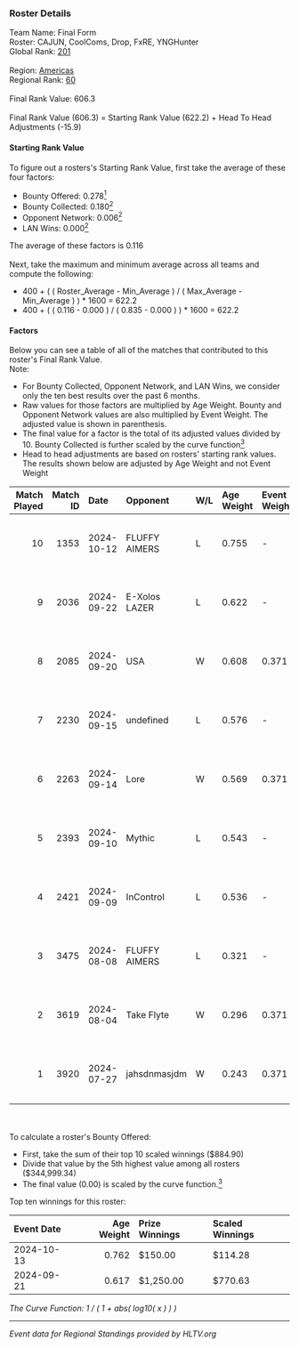 ### Roster Details<br />
Team Name: Final Form<br />
Roster: CAJUN, CoolComs, Drop, FxRE, YNGHunter<br />
Global Rank: [201](../../standings_global_2024_12_18.md)<br />
<br />
Region: [Americas]( ../../standings_americas_2024_12_18.md)<br />
Regional Rank: [60]( ../../standings_americas_2024_12_18.md)<br />
<br />
Final Rank Value:  606.3<br />
<br />
Final Rank Value (606.3) = Starting Rank Value (622.2) + Head To Head Adjustments (-15.9)<br />

#### Starting Rank Value<br />
To figure out a rosters's Starting Rank Value, first take the average of these four factors:<br />
- Bounty Offered: 0.278[<sup>1</sup>](#table2)
- Bounty Collected: 0.180[<sup>2</sup>](#table1)
- Opponent Network: 0.006[<sup>2</sup>](#table1)
- LAN Wins: 0.000[<sup>2</sup>](#table1)

The average of these factors is 0.116<br />
<br />
Next, take the maximum and minimum average across all teams and compute the following:<br />
- 400 + ( ( Roster_Average - Min_Average ) / ( Max_Average - Min_Average ) ) * 1600 = 622.2
- 400 + ( ( 0.116 - 0.000 ) / ( 0.835 - 0.000 ) ) * 1600 = 622.2


#### Factors<br />
Below you can see a table of all of the matches that contributed to this roster's Final Rank Value.<br />
Note:<br />

- For Bounty Collected, Opponent Network, and LAN Wins, we consider only the ten best results over the past 6 months.
- Raw values for those factors are multiplied by Age Weight. Bounty and Opponent Network values are also multiplied by Event Weight. The adjusted value is shown in parenthesis.
- The final value for a factor is the total of its adjusted values divided by 10. Bounty Collected is further scaled by the curve function[<sup>3</sup>](#curveFunction)
- Head to head adjustments are based on rosters' starting rank values. The results shown below are adjusted by Age Weight and not Event Weight
<span id="table1"></span><br />


| Match Played | Match ID | Date       | Opponent      | W/L | Age Weight | Event Weight | Bounty Collected | Opponent Network | LAN Wins  | H2H Adj. | Roster                                 |
| -: | -: | :- | :- | :- | :- | :- | :- | :- | :- | -: | :- |
|           10 |     1353 | 2024-10-12 | FLUFFY AIMERS | L   | 0.755      | -            | -                | -                | -         |    -3.82 | CAJUN, CoolComs, Drop, FxRE, YNGHunter |
|            9 |     2036 | 2024-09-22 | E-Xolos LAZER | L   | 0.622      | -            | -                | -                | -         |    -6.29 | CAJUN, CoolComs, Drop, FxRE, YNGHunter |
|            8 |     2085 | 2024-09-20 | USA           | W   | 0.608      | 0.371        | 0.000 (0.000)    | 0.058 (0.013)    | 0 (0.000) |     6.63 | CAJUN, CoolComs, Drop, FxRE, YNGHunter |
|            7 |     2230 | 2024-09-15 | undefined     | L   | 0.576      | -            | -                | -                | -         |    -7.03 | CAJUN, CoolComs, Drop, FxRE, Zzeus     |
|            6 |     2263 | 2024-09-14 | Lore          | W   | 0.569      | 0.371        | 0.000 (0.000)    | 0.077 (0.016)    | 0 (0.000) |     6.08 | CAJUN, CoolComs, Drop, FxRE, YNGHunter |
|            5 |     2393 | 2024-09-10 | Mythic        | L   | 0.543      | -            | -                | -                | -         |    -9.88 | CAJUN, CoolComs, Drop, FxRE, Zzeus     |
|            4 |     2421 | 2024-09-09 | InControl     | L   | 0.536      | -            | -                | -                | -         |    -7.79 | CAJUN, CoolComs, Drop, FxRE, Zzeus     |
|            3 |     3475 | 2024-08-08 | FLUFFY AIMERS | L   | 0.321      | -            | -                | -                | -         |    -1.83 | CAJUN, CoolComs, Drop, Fruitcupx, FxRE |
|            2 |     3619 | 2024-08-04 | Take Flyte    | W   | 0.296      | 0.371        | 0.002 (0.000)    | 0.253 (0.028)    | 0 (0.000) |     6.34 | CAJUN, CoolComs, Drop, Fruitcupx, FxRE |
|            1 |     3920 | 2024-07-27 | jahsdnmasjdm  | W   | 0.243      | 0.371        | 0.000 (0.000)    | 0.000 (0.000)    | 0 (0.000) |     1.71 | CAJUN, CoolComs, Drop, Fruitcupx, FxRE |

<br />
<span id="table2"></span><br />
To calculate a roster's Bounty Offered:<br />

- First, take the sum of their top 10 scaled winnings ($884.90)
- Divide that value by the 5th highest value among all rosters ($344,999.34)
- The final value (0.00) is scaled by the curve function.[<sup>3</sup>](#curveFunction)

Top ten winnings for this roster:<br />

| Event Date | Age Weight | Prize Winnings | Scaled Winnings |
| :- | -: | :- | :- |
| 2024-10-13 |      0.762 | $150.00        | $114.28         |
| 2024-09-21 |      0.617 | $1,250.00      | $770.63         |


<span id="curveFunction"></span>_The Curve Function: 1 / ( 1 + abs( log10( x ) ) )_<br />

---
_Event data for Regional Standings provided by HLTV.org_<br />
